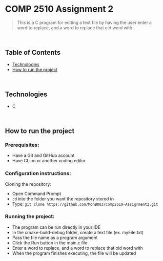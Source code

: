 # COMP 2510 Assignment 2
> This is a C program for editing a text file by having the user enter a word to replace, and a word to replace that old word with.

<br>

## Table of Contents
- [Technologies](#technologies)
- [How to run the project](#how-to-run-project)

<br>

## Technologies
* C

<br>

## <a id="how-to-run-project">How to run the project</a>
### Prerequisites:
- Have a Git and GitHub account
- Have CLion or another coding editor

### Configuration instructions:

Cloning the repository:
- Open Command Prompt 
- `cd` into the folder you want the repository stored in
- Type: `git clone https://github.com/MonB003/Comp2510-Assignment2.git`


### Running the project:
- The program can be run directly in your IDE
- In the cmake-build-debug folder, create a text file (ex. myFile.txt)
- Pass the file name as a program argument
- Click the Run button in the main.c file
- Enter a word to replace, and a word to replace that old word with
- When the program finishes executing, the file will be updated